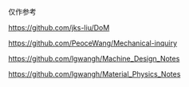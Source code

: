 仅作参考

https://github.com/jks-liu/DoM

https://github.com/PeoceWang/Mechanical-inquiry

https://github.com/lgwangh/Machine_Design_Notes

https://github.com/lgwangh/Material_Physics_Notes

